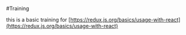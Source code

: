 #Training

this is a basic training for [https://redux.js.org/basics/usage-with-react](https://redux.js.org/basics/usage-with-react)
